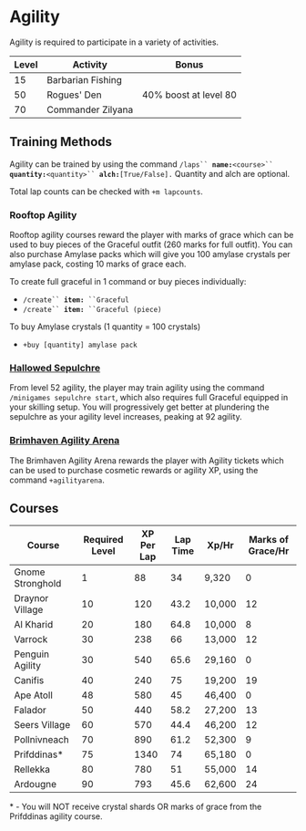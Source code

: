 # Agility

Agility is required to participate in a variety of activities.

| Level | Activity          | Bonus                 |
| ----- | ----------------- | --------------------- |
| 15    | Barbarian Fishing |                       |
| 50    | Rogues' Den       | 40% boost at level 80 |
| 70    | Commander Zilyana |                       |

## Training Methods

Agility can be trained by using the command `/laps`` `**`name:`**`<course>`` `**`quantity:`**`<quantity>`` `**`alch:`**`[True/False].` Quantity and alch are optional.

Total lap counts can be checked with `+m lapcounts`.

### Rooftop Agility

Rooftop agility courses reward the player with marks of grace which can be used to buy pieces of the Graceful outfit (260 marks for full outfit). You can also purchase Amylase packs which will give you 100 amylase crystals per amylase pack, costing 10 marks of grace each.&#x20;

To create full graceful in 1 command or buy pieces individually:

* `/create`` `**`item:`**` ``Graceful`
* `/create`` `**`item:`**` ``Graceful (piece)`

To buy Amylase crystals (1 quantity = 100 crystals)

* `+buy [quantity] amylase pack`

### [Hallowed Sepulchre](https://wiki.oldschool.gg/minigames/hallowed-sepulchre)

From level 52 agility, the player may train agility using the command `/minigames sepulchre start`, which also requires full Graceful equipped in your skilling setup. You will progressively get better at plundering the sepulchre as your agility level increases, peaking at 92 agility.

### [Brimhaven Agility Arena](https://wiki.oldschool.gg/minigames/brimhaven-agility-arena)

The Brimhaven Agility Arena rewards the player with Agility tickets which can be used to purchase cosmetic rewards or agility XP, using the command `+agilityarena`.

## Courses

| **Course**       | **Required Level** | **XP Per Lap** | **Lap Time** | **Xp/Hr** | **Marks of Grace/Hr** |
| ---------------- | ------------------ | -------------- | ------------ | --------- | --------------------- |
| Gnome Stronghold | 1                  | 88             | 34           | 9,320     | 0                     |
| Draynor Village  | 10                 | 120            | 43.2         | 10,000    | 12                    |
| Al Kharid        | 20                 | 180            | 64.8         | 10,000    | 8                     |
| Varrock          | 30                 | 238            | 66           | 13,000    | 12                    |
| Penguin Agility  | 30                 | 540            | 65.6         | 29,160    | 0                     |
| Canifis          | 40                 | 240            | 75           | 19,200    | 19                    |
| Ape Atoll        | 48                 | 580            | 45           | 46,400    | 0                     |
| Falador          | 50                 | 440            | 58.2         | 27,200    | 13                    |
| Seers Village    | 60                 | 570            | 44.4         | 46,200    | 12                    |
| Pollnivneach     | 70                 | 890            | 61.2         | 52,300    | 9                     |
| Prifddinas\*     | 75                 | 1340           | 74           | 65,180    | 0                     |
| Rellekka         | 80                 | 780            | 51           | 55,000    | 14                    |
| Ardougne         | 90                 | 793            | 45.6         | 62,600    | 24                    |

\* - You will NOT receive crystal shards OR marks of grace from the Prifddinas agility course.
